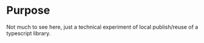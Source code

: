 # Purpose

Not much to see here, just a technical experiment of local publish/reuse of a typescript library.